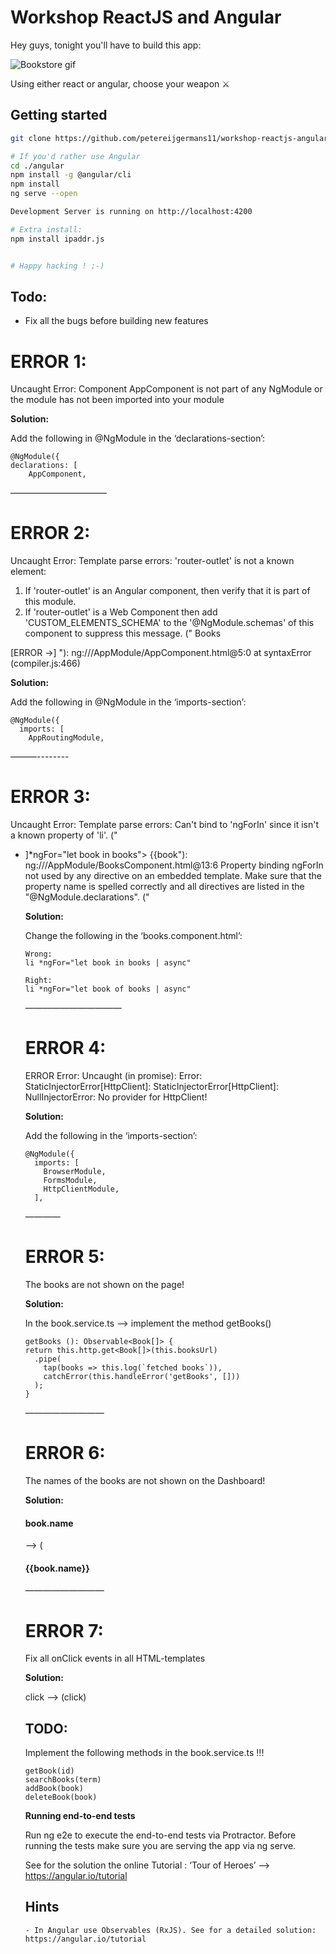 
# Workshop ReactJS and Angular
Hey guys, tonight you'll have to build this app:

![Bookstore gif](https://i.imgur.com/iD69CC9.gif)

Using either react or angular, choose your weapon ⚔
## Getting started
```bash
git clone https://github.com/petereijgermans11/workshop-reactjs-angular.git

# If you'd rather use Angular
cd ./angular
npm install -g @angular/cli
npm install
ng serve --open

Development Server is running on http://localhost:4200

# Extra install:
npm install ipaddr.js


# Happy hacking ! ;-)
```

## Todo:
- Fix all the bugs before building new features


# ERROR 1:

Uncaught Error: Component AppComponent is not part of any NgModule 
or the module has not been imported into your module

**Solution:**

Add the following in @NgModule in the ‘declarations-section’:

```
@NgModule({
declarations: [
    AppComponent,
```


———————————

# ERROR 2:

Uncaught Error: Template parse errors:
'router-outlet' is not a known element:
1. If 'router-outlet' is an Angular component, then verify that it is part of this module.
2. If 'router-outlet' is a Web Component then add 'CUSTOM_ELEMENTS_SCHEMA' to the '@NgModule.schemas' of this component to suppress this message. ("
  <a routerLink="/books">Books</a>
</nav>
[ERROR ->]<router-outlet></router-outlet>
<app-messages></app-messages>
"): ng:///AppModule/AppComponent.html@5:0
    at syntaxError (compiler.js:466)

**Solution:**

Add the following in @NgModule in the ‘imports-section’:

```
@NgModule({
  imports: [
    AppRoutingModule,
```

———--------

# ERROR 3:

Uncaught Error: Template parse errors:
Can't bind to 'ngForIn' since it isn't a known property of 'li'. ("

<ul class="books">
  <li [ERROR ->]*ngFor="let book in books">
    <a routerLink="/detail/{{book.id}}">
      <span class="badge">{{book"): ng:///AppModule/BooksComponent.html@13:6
Property binding ngForIn not used by any directive on an embedded template. Make sure that the property name is spelled correctly and all directives are listed in the "@NgModule.declarations". ("

**Solution:**

Change the following in the ‘books.component.html’:

```
Wrong:
li *ngFor="let book in books | async"

Right:
li *ngFor="let book of books | async"
```

———————————

# ERROR 4:

ERROR Error: Uncaught (in promise): Error: StaticInjectorError[HttpClient]: 
  StaticInjectorError[HttpClient]: 
    NullInjectorError: No provider for HttpClient!

**Solution:**

Add the following in the ‘imports-section’:

```
@NgModule({
  imports: [
    BrowserModule,
    FormsModule,
    HttpClientModule,
  ],
```

————

# ERROR 5:

The books are not shown on the page!

**Solution:**

In the book.service.ts —> implement the method getBooks()


    getBooks (): Observable<Book[]> {
    return this.http.get<Book[]>(this.booksUrl)
      .pipe(
        tap(books => this.log(`fetched books`)),
        catchError(this.handleError('getBooks', []))
      );
    }
    
—————————

# ERROR 6:

The names of the books are not shown on the Dashboard!

**Solution:**

<h4>book.name</h4> --> (<h4>{{book.name}}</h4>



—————————

# ERROR 7:

Fix all onClick events in all HTML-templates

**Solution:**

click --> (click)



## TODO:

Implement the following methods in the book.service.ts !!!

```
getBook(id)
searchBooks(term)
addBook(book)
deleteBook(book)
```

**Running end-to-end tests**

Run ng e2e to execute the end-to-end tests via Protractor. Before running the tests make sure you are serving the app via ng serve.

See for the solution the online Tutorial : ‘Tour of Heroes’ —> https://angular.io/tutorial


## Hints
    - In Angular use Observables (RxJS). See for a detailed solution: https://angular.io/tutorial
   
 